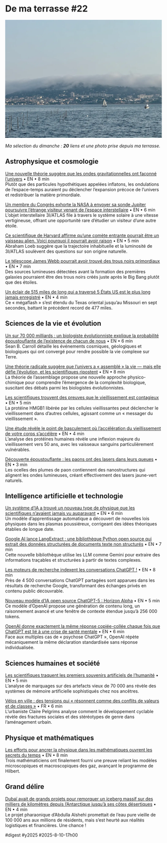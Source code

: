 # De ma terrasse #22

![Entrées maritimes](_i/2025-08-09-190939.webp)

_Ma sélection du dimanche : **20** liens et une photo prise depuis ma terrasse._

## Astrophysique et cosmologie

[Une nouvelle théorie suggère que les ondes gravitationnelles ont façonné l’univers](https://www.sciencealert.com/wild-new-theory-suggests-gravitational-waves-shaped-the-universe) • EN • 8 min  
Plutôt que des particules hypothétiques appelées inflatons, les ondulations de l’espace-temps auraient pu déclencher l’expansion précoce de l’univers et redistribuer la matière primordiale.

[Un membre du Congrès exhorte la NASA à envoyer sa sonde Jupiter poursuivre l’étrange visiteur venant de l’espace interstellaire](https://futurism.com/congressperson-urges-nasa-send-jupiter-probe-interstellar-object?utm_source=flipboard&utm_content=topic/space) • EN • 6 min  
L’objet interstellaire 3I/ATLAS file à travers le système solaire à une vitesse vertigineuse, offrant une opportunité rare d’étudier un visiteur d’une autre étoile.

[Ce scientifique de Harvard affirme qu’une comète entrante pourrait être un vaisseau alien. Voici pourquoi il pourrait avoir raison](https://www.grunge.com/1934619/harvard-scientist-says-incoming-comet-could-be-alien-ship-why-he-might-be-right/?utm_source=flipboard&utm_content=user/Grunge) • EN • 5 min  
Abraham Loeb suggère que la trajectoire inhabituelle et la luminosité de 3I/ATLAS soulèvent des questions sur son origine naturelle.

[Le télescope James Webb pourrait avoir trouvé des trous noirs primordiaux](https://www.scientificamerican.com/article/the-james-webb-telescope-may-have-found-primordial-black-holes/) • EN • 7 min  
Des sources lumineuses détectées avant la formation des premières galaxies pourraient être des trous noirs créés juste après le Big Bang plutôt que des étoiles.

[Un éclair de 515 miles de long qui a traversé 5 États US est le plus long jamais enregistré](https://www.livescience.com/planet-earth/weather/515-mile-long-lightning-bolt-that-spanned-5-states-is-the-longest-on-record) • EN • 4 min  
Ce « mégaflash » s’est étendu du Texas oriental jusqu’au Missouri en sept secondes, battant le précédent record de 477 miles.

## Sciences de la vie et évolution

[Un sur 70 000 milliards : un biologiste évolutionniste explique la probabilité époustouflante de l’existence de chacun de nous](https://www.openculture.com/2025/08/an-evolutionary-biologist-explains-the-mind-bending-probability-of-our-existence.html#utm_content=topic/culture&utm_source=flipboard) • EN • 6 min  
Sean B. Carroll détaille les événements cosmiques, géologiques et biologiques qui ont convergé pour rendre possible la vie complexe sur Terre.

[Une théorie radicale suggère que l’univers a « assemblé » la vie — mais elle défie l’évolution, et les scientifiques ripostent](https://www.popularmechanics.com/science/a65606334/assembly-theory-of-evolution/?utm_source=flipboard&utm_content=topic/culture) • EN • 8 min  
La théorie de l’assemblage propose une nouvelle approche physico-chimique pour comprendre l’émergence de la complexité biologique, suscitant des débats parmi les biologistes évolutionnistes.

[Les scientifiques trouvent des preuves que le vieillissement est contagieux](https://futurism.com/neoscope/aging-contagious-study?utm_source=flipboard&utm_content=topic/science) • EN • 5 min  
La protéine HMGB1 libérée par les cellules vieillissantes peut déclencher le vieillissement dans d’autres cellules, agissant comme un « messager du vieillissement ».

[Une étude révèle le point de basculement où l’accélération du vieillissement de votre corps s’accélère](https://www.sciencealert.com/study-reveals-turning-point-when-your-bodys-aging-accelerates) • EN • 4 min  
L’analyse des protéines humaines révèle une inflexion majeure du vieillissement vers 50 ans, avec les vaisseaux sanguins particulièrement vulnérables.

[Découverte époustouflante : les paons ont des lasers dans leurs queues](https://www.sciencealert.com/mind-blowing-discovery-peacocks-have-lasers-in-their-tails) • EN • 3 min  
Les ocelles des plumes de paon contiennent des nanostructures qui alignent les ondes lumineuses, créant effectivement des lasers jaune-vert naturels.

## Intelligence artificielle et technologie

[Un système d’IA a trouvé un nouveau type de physique que les scientifiques n’avaient jamais vu auparavant](https://www.popularmechanics.com/science/a65606443/ai-discovery/?utm_source=flipboard&utm_content=topic/science) • EN • 6 min  
Un modèle d’apprentissage automatique a découvert de nouvelles lois physiques dans les plasmas poussiéreux, corrigeant des idées théoriques établies de longue date.

[Google AI lance LangExtract : une bibliothèque Python open source qui extrait des données structurées de documents texte non structurés](https://www.marktechpost.com/2025/08/04/google-ai-releases-langextract-an-open-source-python-library-that-extracts-structured-data-from-unstructured-text-documents/) • EN • 7 min  
Cette nouvelle bibliothèque utilise les LLM comme Gemini pour extraire des informations traçables et structurées à partir de textes complexes.

[Les moteurs de recherche indexent les conversations ChatGPT !](https://cybersecuritynews.com/chatgpt-conversations-search-engines/) • EN • 8 min  
Près de 4 500 conversations ChatGPT partagées sont apparues dans les résultats de recherche Google, transformant des échanges privés en contenu public découvrable.

[Nouveau modèle d’IA open source ChatGPT-5 : Horizon Alpha](https://www.geeky-gadgets.com/new-chatgpt-5-open-source-ai-model-horizon-alpha/) • EN • 5 min  
Ce modèle d’OpenAI propose une génération de contenu long, un raisonnement avancé et une fenêtre de contexte étendue jusqu’à 256 000 tokens.

[OpenAI donne exactement la même réponse copiée-collée chaque fois que ChatGPT est lié à une crise de santé mentale](https://futurism.com/openai-response-chatgpt-mental-health?utm_source=flipboard&utm_content=topic/technology) • EN • 6 min  
Face aux multiples cas de « psychose ChatGPT », OpenAI répète mécaniquement la même déclaration standardisée sans réponse individualisée.

## Sciences humaines et société

[Les scientifiques traquent les premiers souvenirs artificiels de l’humanité](https://www.popularmechanics.com/science/archaeology/a65553103/ams-artifacts/?utm_source=flipboard&utm_content=user/popularmechanics) • EN • 5 min  
L’analyse de marquages sur des artefacts vieux de 70 000 ans révèle des systèmes de mémoire artificielle sophistiqués chez nos ancêtres.

[Vélos en ville : des tensions qui « résonnent comme des conflits de valeurs et de classes »](https://reporterre.net/Velos-en-ville-des-tensions-qui-resonnent-comme-des-conflits-de-valeurs-et-de-classes) • FR • 6 min  
L’urbaniste Claire Pelgrims analyse comment le développement cyclable révèle des fractures sociales et des stéréotypes de genre dans l’aménagement urbain.

## Physique et mathématiques

[Les efforts pour ancrer la physique dans les mathématiques ouvrent les secrets du temps](https://www.wired.com/story/efforts-to-ground-physics-in-math-are-opening-the-secrets-of-time/?utm_source=flipboard&utm_content=WIRED/magazine/Security+News) • EN • 8 min  
Trois mathématiciens ont finalement fourni une preuve reliant les modèles microscopiques et macroscopiques des gaz, avançant le programme de Hilbert.

## Grand délire

[Dubaï avait de grands projets pour remorquer un iceberg massif sur des milliers de kilomètres depuis l’Antarctique jusqu’à ses côtes désertiques](https://luxurylaunches.com/gastronomy/dubai-drinking-water-from-antarctica-07312025.php) • EN • 4 min  
Le projet pharaonique d’Abdulla Alshehi promettait de l’eau pure vieille de 100 000 ans aux millions de résidents, mais s’est heurté aux réalités logistiques et financières. Une chance !

#digest #y2025 #2025-8-10-17h00 
